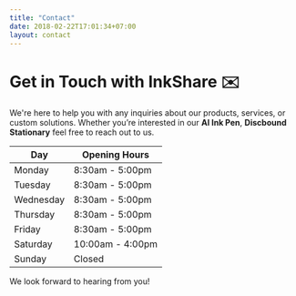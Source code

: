 ```yaml
---
title: "Contact"
date: 2018-02-22T17:01:34+07:00
layout: contact
---
```


# Get in Touch with InkShare ✉️

We're here to help you with any inquiries about our products, services, or custom solutions. Whether you’re interested in our **AI Ink Pen**, **Discbound Stationary** feel free to reach out to us.

| Day       | Opening Hours    |
| --------- | ---------------- |
| Monday    | 8:30am - 5:00pm  |
| Tuesday   | 8:30am - 5:00pm  |
| Wednesday | 8:30am - 5:00pm  |
| Thursday  | 8:30am - 5:00pm  |
| Friday    | 8:30am - 5:00pm  |
| Saturday  | 10:00am - 4:00pm |
| Sunday    | Closed           |

We look forward to hearing from you!
